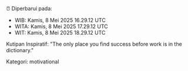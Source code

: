 ⏰ Diperbarui pada:
- WIB: Kamis, 8 Mei 2025 16.29.12 UTC
- WITA: Kamis, 8 Mei 2025 17.29.12 UTC
- WIT: Kamis, 8 Mei 2025 18.29.12 UTC

Kutipan Inspiratif:
"The only place you find success before work is in the dictionary."


Kategori: motivational

